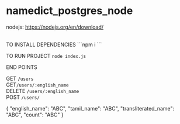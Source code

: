 # namedict_postgres_node

 nodejs: https://nodejs.org/en/download/
 
 <br/>
 TO INSTALL DEPENDENCIES
```npm i ```

 TO RUN PROJECT
```node index.js```


 END POINTS 

GET ```/users``` <br>
GET```/users/:english_name```<br>
DELETE ```/users/:english_name```<br/>
POST ```/users/```

 {
    "english_name": "ABC",
    "tamil_name": "ABC",
    "transliterated_name": "ABC",
    "count": "ABC"
  }
  

